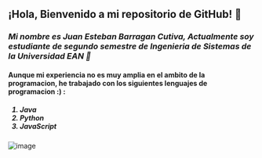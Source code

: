 ## **¡Hola, Bienvenido a mi repositorio de GitHub! 👋**

### *Mi nombre es Juan Esteban Barragan Cutiva, Actualmente soy estudiante de segundo semestre de Ingenieria de Sistemas de la Universidad EAN 💚*

#### Aunque mi experiencia no es muy amplia en el ambito de la programacion, he trabajado con los siguientes lenguajes de programacion :) :

##### <ol><li>Java</li><li>Python</li><li>JavaScript</li></ol>

![image](https://user-images.githubusercontent.com/114430934/192401296-6826ea4a-fefc-4a50-98d9-4b35c88544c5.png)


<!--
# Hi there 👋
**Barragandjuan/barragandjuan** is a ✨ _special_ ✨ repository because its `README.md` (this file) appears on your GitHub profile.

Here are some ideas to get you started:

- 🔭 I’m currently working on ...
- 🌱 I’m currently learning ...
- 👯 I’m looking to collaborate on ...
- 🤔 I’m looking for help with ...
- 💬 Ask me about ...
- 📫 How to reach me: ...
- 😄 Pronouns: ...
- ⚡ Fun fact: ...
-->


